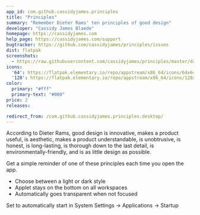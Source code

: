 ```yaml
---
app_id: com.github.cassidyjames.principles
title: "Principles"
summary: "Remember Dieter Rams' ten principles of good design"
developer: "Cassidy James Blaede"
homepage: https://cassidyjames.com
help_page: https://cassidyjames.com/support
bugtracker: https://github.com/cassidyjames/principles/issues
dist: flatpak
screenshots:
  - https://raw.githubusercontent.com/cassidyjames/principles/master/data/screenshot.png
icons:
  '64': https://flatpak.elementary.io/repo/appstream/x86_64/icons/64x64/com.github.cassidyjames.principles.png
  '128': https://flatpak.elementary.io/repo/appstream/x86_64/icons/128x128/com.github.cassidyjames.principles.png
color:
  primary: "#fff"
  primary-text: "#000"
price: 2
releases:

redirect_from: /com.github.cassidyjames.principles.desktop/
---
```


<p>According to Dieter Rams, good design is innovative, makes a product useful, is aesthetic, makes a product understandable, is unobtrusive, is honest, is long-lasting, is thorough down to the last detail, is environmentally-friendly, and is as little design as possible.</p>
<p>Get a simple reminder of one of these principles each time you open the app.</p>
<ul>
<li>Choose between a light or dark style</li>
<li>Applet stays on the bottom on all workspaces</li>
<li>Automatically goes transparent when not focused</li>
</ul>
<p>Set to automatically start in System Settings → Applications → Startup</p>